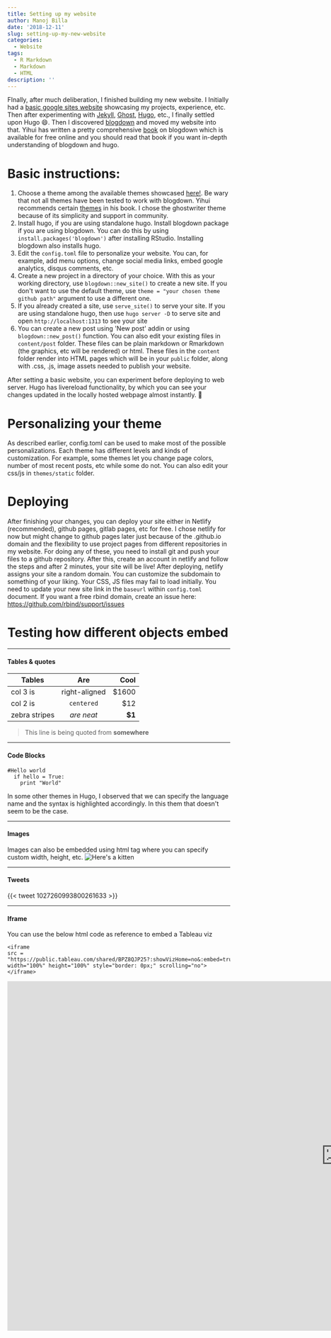 ```yaml
---
title: Setting up my website
author: Manoj Billa
date: '2018-12-11'
slug: setting-up-my-new-website
categories:
  - Website
tags:
  - R Markdown
  - Markdown
  - HTML
description: ''
---
```

FInally, after much deliberation, I finished building my new website. I Initially had a [basic google sites website](https://www.manojbilla.com) showcasing my projects, experience, etc. Then after experimenting with [Jekyll](https://jekyllrb.com/), [Ghost](https://github.com/TryGhost/Ghost), [Hugo](https://gohugo.io/), etc., I finally settled upon Hugo :smile:. Then I discovered [blogdown](https://github.com/rstudio/blogdown) and moved my website into that. Yihui has written a pretty comprehensive [book](https://bookdown.org/yihui/blogdown/) on blogdown which is available for free online and you should read that book if you want in-depth understanding of blogdown and hugo.

# Basic instructions:
1. Choose a theme among the available themes showcased <a href="https://themes.gohugo.io/" target="_blank">here!</a>. Be wary that not all themes have been tested to work with blogdown. Yihui recommends certain [themes](https://bookdown.org/yihui/blogdown/other-themes.html) in his book. I chose the ghostwriter theme because of its simplicity and support in community.
2. Install hugo, if you are using standalone hugo. Install blogdown package if you are using blogdown. You can do this by using `install.packages('blogdown')` after installing RStudio. Installing blogdown also installs hugo.
3. Edit the `config.toml` file to personalize your website. You can, for example, add menu options, change social media links, embed google analytics, disqus comments, etc.
4. Create a new project in a directory of your choice. With this as your working directory, use `blogdown::new_site()` to create a new site. If you don't want to use the default theme, use `theme = "your chosen theme github path"` argument to use a different one.
5. If you already created a site, use `serve_site()` to serve your site. If you are using standalone hugo, then use `hugo server -D` to serve site and open `http://localhost:1313` to see your site
6. You can create a new post using 'New post' addin or using `blogdown::new_post()` function. You can also edit your existing files in `content/post` folder. These files can be plain markdown or Rmarkdown (the graphics, etc will be rendered) or html. These files in the `content` folder render into HTML pages which will be in your `public` folder, along with .css, .js, image assets needed to publish your website.


After setting a basic website, you can experiment before deploying to web server. Hugo has livereload functionality, by which you can see your changes updated in the locally hosted webpage almost instantly. :rocket:

# Personalizing your theme

As described earlier, config.toml can be used to make most of the possible personalizations. Each theme has different levels and kinds of customization. For example, some themes let you change page colors, number of most recent posts, etc while some do not. You can also edit your css/js in `themes/static` folder.

# Deploying
After finishing your changes, you can deploy your site either in Netlify (recommended), github pages, gitlab pages, etc for free. I chose netlify for now but might change to github pages later just because of the .github.io domain and the flexibility to use project pages from different repositories in my website. For doing any of these, you need to install git and push your files to a github repository. After this, create an account in netlify and follow the steps and after 2 minutes, your site will be live!
After deploying, netlify assigns your site a random domain. You can customize the subdomain to something of your liking. Your CSS, JS files may fail to load initially. You need to update your new site link in the `baseurl` within `config.toml` document. If you want a free rbind domain, create an issue here: https://github.com/rbind/support/issues

# Testing how different objects embed
---
#### Tables & quotes


| Tables        | Are           | Cool  |
| ------------- |:-------------:| -----:|
| col 3 is      | right-aligned | $1600 |
| col 2 is      | `centered`      |   $12 |
| zebra stripes | _are neat_      | **$1** |

> This line is being quoted from **somewhere**


---

#### Code Blocks
```
#Hello world
  if hello = True:
    print "World"
```
In some other themes in Hugo, I observed that we can specify the language name and the syntax is highlighted accordingly. In this them that doesn't seem to be the case.

---

#### Images
Images can also be embedded using html tag where you can specify custom width, height, etc. 
![Here's a kitten](/post/2018-12-11-setting-up-my-new-website-files/kitten.png)

---

#### Tweets

{{< tweet 1027260993800261633 >}} 

---

#### Iframe


You can use the below html code as reference to embed a Tableau viz
```
<iframe 
src = "https://public.tableau.com/shared/BPZ8QJP25?:showVizHome=no&:embed=true" width="100%" height="100%" style="border: 0px;" scrolling="no">
</iframe>
```
<iframe 
src = "https://public.tableau.com/shared/BPZ8QJP25?:showVizHome=no&:embed=true" width="1500" height="790" style="border: 0px;" scrolling="no">
</iframe>




